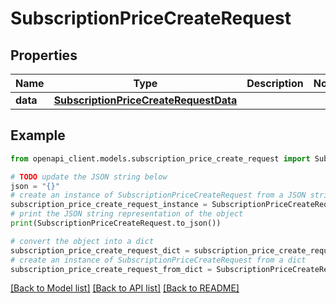 # SubscriptionPriceCreateRequest


## Properties

Name | Type | Description | Notes
------------ | ------------- | ------------- | -------------
**data** | [**SubscriptionPriceCreateRequestData**](SubscriptionPriceCreateRequestData.md) |  | 

## Example

```python
from openapi_client.models.subscription_price_create_request import SubscriptionPriceCreateRequest

# TODO update the JSON string below
json = "{}"
# create an instance of SubscriptionPriceCreateRequest from a JSON string
subscription_price_create_request_instance = SubscriptionPriceCreateRequest.from_json(json)
# print the JSON string representation of the object
print(SubscriptionPriceCreateRequest.to_json())

# convert the object into a dict
subscription_price_create_request_dict = subscription_price_create_request_instance.to_dict()
# create an instance of SubscriptionPriceCreateRequest from a dict
subscription_price_create_request_from_dict = SubscriptionPriceCreateRequest.from_dict(subscription_price_create_request_dict)
```
[[Back to Model list]](../README.md#documentation-for-models) [[Back to API list]](../README.md#documentation-for-api-endpoints) [[Back to README]](../README.md)


